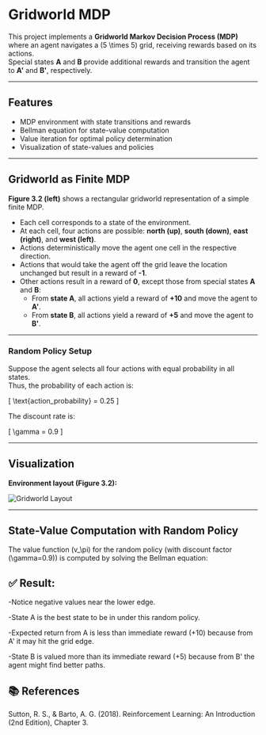 # Gridworld MDP

This project implements a **Gridworld Markov Decision Process (MDP)** where an agent navigates a \(5 \times 5\) grid, receiving rewards based on its actions.  
Special states **A** and **B** provide additional rewards and transition the agent to **A'** and **B'**, respectively.

---

## Features

- MDP environment with state transitions and rewards
- Bellman equation for state-value computation
- Value iteration for optimal policy determination
- Visualization of state-values and policies

---

## Gridworld as Finite MDP

**Figure 3.2 (left)** shows a rectangular gridworld representation of a simple finite MDP.

- Each cell corresponds to a state of the environment.
- At each cell, four actions are possible: **north (up)**, **south (down)**, **east (right)**, and **west (left)**.
- Actions deterministically move the agent one cell in the respective direction.
- Actions that would take the agent off the grid leave the location unchanged but result in a reward of **-1**.
- Other actions result in a reward of **0**, except those from special states **A** and **B**:
  - From **state A**, all actions yield a reward of **+10** and move the agent to **A'**.
  - From **state B**, all actions yield a reward of **+5** and move the agent to **B'**.

---

### Random Policy Setup

Suppose the agent selects all four actions with equal probability in all states.  
Thus, the probability of each action is:

\[
\text{action\_probability} = 0.25
\]

The discount rate is:

\[
\gamma = 0.9
\]

---

## Visualization

**Environment layout (Figure 3.2):**

![Gridworld Layout](../book_images/Figure_3_2.PNG)

---

## State-Value Computation with Random Policy

The value function \(v_\pi\) for the random policy (with discount factor \(\gamma=0.9\)) is computed by solving the Bellman equation:

## ✅  Result:

-Notice negative values near the lower edge.

-State A is the best state to be in under this random policy.

-Expected return from A is less than immediate reward (+10) because from A' it may hit the grid edge.

-State B is valued more than its immediate reward (+5) because from B' the agent might find better paths.

## 📚 References
Sutton, R. S., & Barto, A. G. (2018). Reinforcement Learning: An Introduction (2nd Edition), Chapter 3.
